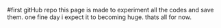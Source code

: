 #first gitHub repo
this page is made to experiment all the codes and save them. one fine day i expect it to becoming huge.
thats all for now.
